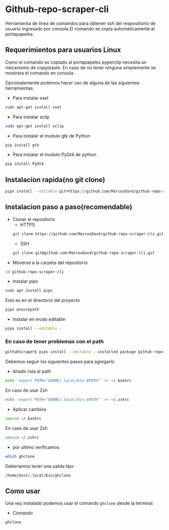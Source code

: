 # Github-repo-scraper-cli
Herramienta de linea de comandos para obtener ssh del respositiorio de usuario ingresado por consola.El comando se copia automaticamente al portapapeles.
## Requerimientos para usuarios Linux
Como el comando es copiado al portapapeles pyperclip necesita un mecanismo de copy/paste. En caso de no tener ninguna simplemente se mostrara el comando en consola.

Opcionalemente podemos hacer uso de alguna de las siguientes herramientas:
* Para instalar xsel
```bash
sudo apt-get install xsel
```
* Para instalar xclip
```bash
sudo apt-get install xclip
```
* Para instalar el modulo gtk de Python 
```bash
pip install gtk
```
* Para instalar el modulo PyQt4 de python
```bash
pip install PyQt4
```
## Instalacion rapida(no git clone)
```bash 
pipx install --editable git+https://github.com/MarcosDavd/github-repo-scraper-cli.git
```

## Instalacion paso a paso(recomendable)
* Clonar el repositorio
    * HTTPS
    ```bash
    git clone https://github.com/MarcosDavd/github-repo-scraper-cli.git
    ```
    * SSH
    ```bash
    git clone git@github.com:MarcosDavd/github-repo-scraper-cli.git 
    ```
* Moverse a la carpeta del repositorio
```bash 
cd github-repo-scraper-cli
```
* Instalar pipx
```bash
sudo apt install pipx
```
Esto es en el directorio del proyecto
```bash
pipx ensurepath
```
* Instalar en modo editable

```bash
pipx install --editable .

```
### En caso de tener problemas con el path
```bash
githubScraper$ pipx install --editable . installed package github-repo-scraper-cli 0.1.0, installed using Python 3.12.3 These apps are now globally available - ghclone ⚠️ Note: '/home/davo/.local/bin' is not on your PATH environment variable. These apps will not be globally accessible until your PATH is updated. Run pipx ensurepath to automatically add it, or manually modify your PATH in your shell's config file (i.e. ~/.bashrc). done! ✨ 🌟 ✨
```
Debemos seguir los siguientes pasos para agregarlo
* Añadir ruta al path

```bash
echo 'export PATH="$HOME/.local/bin:$PATH"' >> ~/.bashrc
```
En caso de usar Zsh

```bash
echo 'export PATH="$HOME/.local/bin:$PATH"' >> ~/.zshrc
```
* Aplicar cambios
```bash
source ~/.bashrc
```
En caso de usar Zsh
```bash
source ~/.zshrc
```
* por ultimo verificamos
```bash
which ghclone
```
Deberiamos tener una salida tipo
```bash
/home/host/.local/bin/ghclone
```
## Como usar
Una vez instalado podemos usar el comando `ghclone` desde la terminal.
* Comando
```bash
ghclone
```

